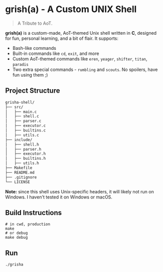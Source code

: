 # grish(a) - A Custom UNIX Shell

> A Tribute to AoT.

**grish(a)** is a custom-made, AoT-themed Unix shell written in **C**, designed for fun, personal learning, and a bit of flair. It supports:

- Bash-like commands
- Built-in commands like `cd`, `exit`, and more
- Custom AoT-themed commands like `eren`, `yeager`, `shifter`, `titan`, `paradis`
- Two extra special commands - `rumbling` and `scouts`. No spoilers, have fun using them ;) 


## Project Structure

```bash
grisha-shell/
├── src/
│   ├── main.c              
│   ├── shell.c             
│   ├── parser.c            
│   ├── executor.c          
│   ├── builtins.c          
│   ├── utils.c             
├── include/
│   ├── shell.h
│   ├── parser.h
│   ├── executor.h
│   ├── builtins.h
│   ├── utils.h
├── Makefile
├── README.md
├── .gitignore
└── LICENSE
```

**Note:** since this shell uses Unix-specific headers, it will likely not run on Windows. I haven't tested it on Windows or macOS.

## Build Instructions

    # in cwd, production
    make
    # or debug
    make debug

## Run

    ./grisha

